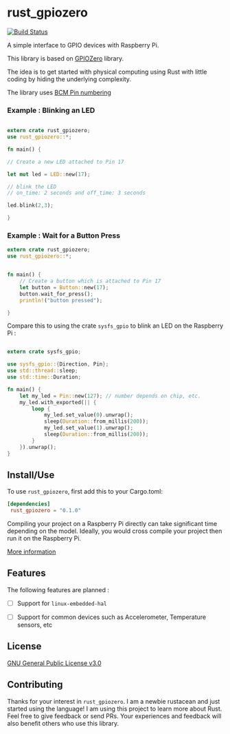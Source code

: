 # rust_gpiozero

[![Build Status](https://travis-ci.org/rahul-thakoor/rust_gpiozero.svg?branch=master)](https://travis-ci.org/rahul-thakoor/rust_gpiozero)

A simple interface to GPIO devices with Raspberry Pi.

This library is based on [GPIOZero](https://gpiozero.readthedocs.io/en/stable/index.html)
library.


The idea is to get started with physical computing using Rust with little coding
by hiding the underlying complexity.

The library uses [BCM Pin numbering](https://pinout.xyz/)

### Example : Blinking an LED

```rust

extern crate rust_gpiozero;
use rust_gpiozero::*;

fn main() {

// Create a new LED attached to Pin 17

let mut led = LED::new(17);

// blink the LED
// on_time: 2 seconds and off_time: 3 seconds

led.blink(2,3);

}

```


### Example : Wait for a Button Press
```rust
extern crate rust_gpiozero;
use rust_gpiozero::*;


fn main() {
    // Create a button which is attached to Pin 17
    let button = Button::new(17);
    button.wait_for_press();
    println!("button pressed");

}

```


Compare this to using the crate `sysfs_gpio` to blink an LED on the Raspberry Pi :

```rust

extern crate sysfs_gpio;

use sysfs_gpio::{Direction, Pin};
use std::thread::sleep;
use std::time::Duration;

fn main() {
    let my_led = Pin::new(127); // number depends on chip, etc.
    my_led.with_exported(|| {
        loop {
            my_led.set_value(0).unwrap();
            sleep(Duration::from_millis(200));
            my_led.set_value(1).unwrap();
            sleep(Duration::from_millis(200));
        }
    }).unwrap();
}

```


## Install/Use

To use `rust_gpiozero`, first add this to your Cargo.toml:

```toml
[dependencies]
 rust_gpiozero = "0.1.0"
```
Compiling your project on a Raspberry Pi directly can take significant time depending on the model. Ideally, you would cross compile your project then run it on the Raspberry Pi. 

[More information](https://github.com/japaric/rust-cross)

## Features

The following features are planned :

- [ ] Support for `linux-embedded-hal`
- [ ] Support for common devices such as Accelerometer, Temperature sensors, etc



## License

[GNU General Public License v3.0](https://github.com/rahul-thakoor/rust_gpiozero/blob/master/LICENSE.md)

## Contributing
Thanks for your interest in `rust_gpiozero`. I am a newbie rustacean and just started using the language! I am using this project to learn more about Rust. Feel free to give feedback or send PRs. Your experiences and feedback will also benefit others who use this library.








































































